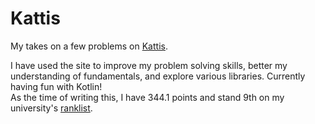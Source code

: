 # Kattis

My takes on a few problems on [Kattis](https://open.kattis.com).

I have used the site to improve my problem solving skills, better my understanding of fundamentals, and explore various libraries. Currently having fun with Kotlin! <br/>
As the time of writing this, I have 344.1 points and stand 9th on my university's [ranklist](https://open.kattis.com/universities/uio.no).
